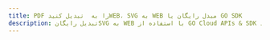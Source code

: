 ---title: PDF را به  تبدیل کنیدWEB، SVG به WEB مبدل رایگان یا GO SDKdescription: تبدیل رایگانSVG به WEB با استفاده از GO Cloud APIs & SDK همچنین اسناد PDF را در Cloud ایجاد، ویرایش و رندر کنید.---